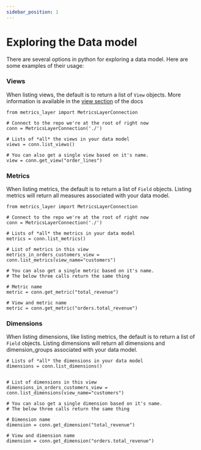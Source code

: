 ```yaml
---
sidebar_position: 1
---
```


# Exploring the Data model

There are several options in python for exploring a data model. Here are some examples of their usage:


### Views

When listing views, the default is to return a list of `View` objects. More information is available in the [view section](../../4_data_modeling/6_view.md) of the docs

```
from metrics_layer import MetricsLayerConnection

# Connect to the repo we're at the root of right now
conn = MetricsLayerConnection('./')

# Lists of *all* the views in your data model
views = conn.list_views()

# You can also get a single view based on it's name.
view = conn.get_view("order_lines")
```


### Metrics

When listing metrics, the default is to return a list of `Field` objects. Listing metrics will return all measures associated with your data model.

```
from metrics_layer import MetricsLayerConnection

# Connect to the repo we're at the root of right now
conn = MetricsLayerConnection('./')

# Lists of *all* the metrics in your data model
metrics = conn.list_metrics()

# List of metrics in this view
metrics_in_orders_customers_view = conn.list_metrics(view_name="customers")

# You can also get a single metric based on it's name.
# The below three calls return the same thing

# Metric name
metric = conn.get_metric("total_revenue")

# View and metric name
metric = conn.get_metric("orders.total_revenue")
```


### Dimensions

When listing dimensions, like listing metrics, the default is to return a list of `Field` objects. Listing dimensions will return all dimensions and dimension_groups associated with your data model.

```
# Lists of *all* the dimensions in your data model
dimensions = conn.list_dimensions()


# List of dimensions in this view
dimensions_in_orders_customers_view = conn.list_dimensions(view_name="customers")

# You can also get a single dimension based on it's name.
# The below three calls return the same thing

# Dimension name
dimension = conn.get_dimension("total_revenue")

# View and dimension name
dimension = conn.get_dimension("orders.total_revenue")

```